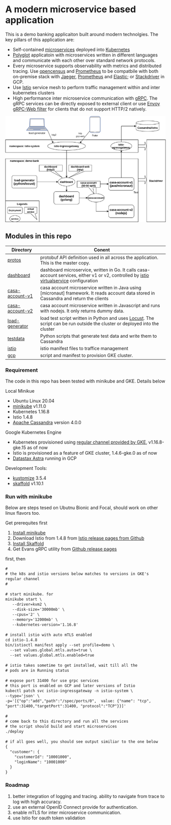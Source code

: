# A modern microservice based application  

This is a demo banking applicaiton built around modern technolgies. The key pillars of this application are:
* Self-contained [microservices](https://microservices.io/patterns/microservices.html) deployed into [Kubernetes](https://kubernetes.io)
* [Polyglot](https://en.wikipedia.org/wiki/Polyglot_(computing)) applicatoin with microservices written in different languages and communicate with each other over standard network protocols.
* Every microservice supports observability with metrics and distributed tracing. Use [opencensus](https://opencensus.io/) and [Prometheus](https://prometheus.io/) to be compatbile with both on-premise stack with [Jaeger](https://www.jaegertracing.io/), [Prometheus](https://prometheus.io/) and [Elastic](https://www.elastic.co/); or [Stackdriver](https://cloud.google.com/products/operations) in GCP.
* Use [Istio](https://istio.io) service mesh to perform traffic management within and inter kubernetes clusters
* High performance inter microservice communication with [gRPC](https://grpc.io). The gRPC services can be directly exposed to external client or use [Envoy gRPC-Web filter](https://www.envoyproxy.io/docs/envoy/latest/configuration/http/http_filters/grpc_web_filter) for clients that do not support HTTP/2 natively.



![architecture diagram](doc/architecture.png)



## Modules in this repo

| Directory     | Conent      |
| ------------- |-------------| 
| [protos](protos)    | protobuf API definition used in all across the application. This is the master copy. |
| [dashboard](dashboard) | dashboard microservice, written in Go. It calls casa-account services, either v1 or v2, controlled by [istio virtualservice](https://istio.io/latest/docs/reference/config/networking/virtual-service/) configuration      |
| [casa-account-v1](casa-account-v1) | casa account microservice written in Java using [micronaut] framework. It reads account data stored in Cassandra and return the clients |
| [casa-account-v2](casa-account-v2) | casa account microservice written in Javascript and runs with nodejs. It only returns dummy data. |
| [load-generator](load-generator) | load test script written in Python and uses [Locust](https://locust.io/). The script can be run outside the cluster or deployed into the cluster |
| [testdata](testdata) | Python scripts that generate test data and write them to Cassandra |
| [istio](istio) | istio manifest files to traffice management |
| [gcp](gcp) | script and manifest to provision GKE cluster. |

### Requirement
The code in this repo has been tested with minikube and GKE. Details below

Local Minikue
* Ubuntu Linux 20.04
* [minikube](https://kubernetes.io/docs/setup/learning-environment/minikube/) v1.11.0
* Kubernetes 1.16.8
* Istio 1.4.8
* [Apache Cassandra](https://cassandra.apache.org/) version 4.0.0

Google Kubernetes Engine
 * Kubernetes provisioned using [regular channel provided by GKE](https://cloud.google.com/kubernetes-engine/docs/release-notes-regular), v1.16.8-gke.15 as of now
 * Istio is provisioned as a feature of GKE cluster, 1.4.6-gke.0 as of now
 * [Datastax Astra](https://www.datastax.com/products/datastax-astra) running in GCP

Development Tools:
* [kustomize](https://github.com/kubernetes-sigs/kustomize) 3.5.4
* [skaffold](https://skaffold.dev) v1.10.1

### Run with minikube
Below are steps tesed on Ubutnu Bionic and Focal, should work on other linux flavors too.

Get prerequites first
1. [Install minikube](https://kubernetes.io/docs/tasks/tools/install-minikube/)
2. Download Istio from 1.4.8 from [Istio release pages from Github](https://github.com/istio/istio/releases/)
3. [Install Skaffold](https://skaffold.dev/docs/install/) 
4. Get Evans gRPC utility from [Github release pages](https://github.com/ktr0731/evans/releases)

first, then
```
#
# the k8s and istio versions below matches to versions in GKE's regular channel
#

# start minikube. for 
minikube start \
   --driver=kvm2 \
   --disk-size='30000mb' \
   --cpus='2' \
   --memory='12000mb' \
   --kubernetes-version='1.16.8'

# install istio with auto mTLS enabled
cd istio-1.4.8
bin/istioctl manifest apply --set profile=demo \
  --set values.global.mtls.auto=true \
  --set values.global.mtls.enabled=true

# istio takes sometime to get installed, wait till all the 
# pods are in Running status

# expose port 31400 for use grpc services
# this port is enabled on GCP and later versions of Istio
kubectl patch svc istio-ingressgateway -n istio-system \
--type='json' \
-p='[{"op":"add","path":"/spec/ports/0",  value: {"name": "tcp", "port":31400,"targetPort":31400, "protocol":"TCP"}}]'

#
# come back to this directory and run all the services 
# the script should build and start microservices
./deploy

# if all goes well, you should see output similiar to the one below
{
  "customer": {
    "customerId": "10001000",
    "loginName": "10001000"
  }
}

```



### Roadmap
1. better integration of logging and tracing. ability to navigate from trace to log with high accuracy.
2. use an external OpenID Connect provide for authentication.
3. enable mTLS for inter microservice communication.
4. use Istio for oauth token validation


